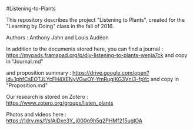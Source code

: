 #Listening-to-Plants

This repository describes the project "Listening to Plants", created for the "Learning by Doing" class in the fall of 2016.

Authors : Anthony Jahn and Louis Audéon

In addition to the documents stored here, you can find a journal : https://mypads.framapad.org/p/diy-listening-to-plants-wenja7ck and copy in "Journal.md"

and proposition summary : https://drive.google.com/open?id=1phfCsEOTJLYcFH4XENyVGwOY-YmRugIKG3VnI3-fpYc and copy in "Proposition.md"

Our research is stored on Zotero : https://www.zotero.org/groups/listen_plants

Photos and videos here : https://1drv.ms/f/s!AiDxe3Y_j000g9h5q2PHMf215ugIOA
